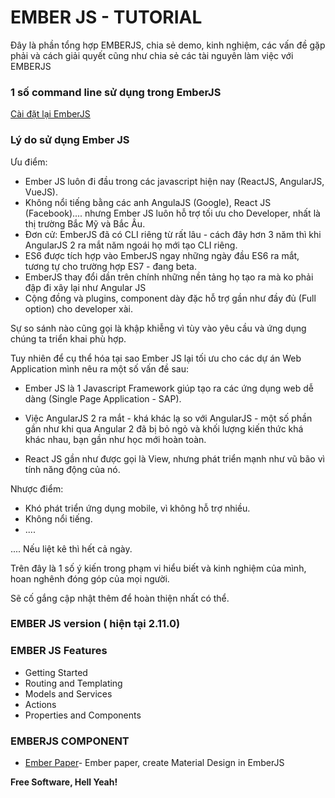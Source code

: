 # EMBER JS - TUTORIAL
Đây là phần tổng hợp EMBERJS, chia sẻ demo, kinh nghiệm, các vấn đề gặp phải và cách giải quyết cũng như chia sẻ các tài nguyên làm việc với EMBERJS

### 1 số command line sử dụng trong EmberJS
[Cài đặt lại EmberJS](https://github.com/ember-cli/ember-cli/releases)

### Lý do sử dụng Ember JS

Ưu điểm:
* Ember JS luôn đi đầu trong các javascript hiện nay (ReactJS, AngularJS, VueJS).
* Không nổi tiếng bằng các anh AngulaJS (Google), React JS (Facebook).... nhưng Ember JS luôn hỗ trợ tối ưu cho Developer, nhất là thị trường Bắc Mỹ và Bắc Âu.  
* Đơn cử: EmberJS đã có CLI riêng từ rất lâu - cách đây hơn 3 năm thì khi AngularJS 2 ra mắt năm ngoái họ mới tạo CLI riêng.
* ES6 được tích hợp vào EmberJS ngay những ngày đầu ES6 ra mắt, tương tự cho trường hợp ES7 - đang beta.
* EmberJS thay đổi dần trên chính những nền tảng họ tạo ra mà ko phải đập đi xây lại như Angular JS
* Cộng đồng và plugins, component dày đặc hỗ trợ gần như đầy đủ (Full option) cho developer xài.

Sự so sánh nào cũng gọi là khập khiễng vì tùy vào yêu cầu và ứng dụng chúng ta triển khai phù hợp.

Tuy nhiên để cụ thể hóa tại sao Ember JS lại tối ưu cho các dự án Web Application mình nêu ra một số vấn đề sau:

* Ember JS là 1 Javascript Framework giúp tạo ra các ứng dụng web dễ dàng (Single Page Application - SAP).

* Việc AngularJS 2 ra mắt - khá khác lạ so với AngularJS - một số phần gần như khi qua Angular 2 đã bị bỏ ngỏ và khối lượng kiến thức khá khác nhau, bạn gần như học mới hoàn toàn.

* React JS gần như được gọi là View, nhưng phát triển mạnh như vũ bão vì tính năng động của nó.

Nhược điểm:
* Khó phát triển ứng dụng mobile, vì không hỗ trợ nhiều.
* Không nổi tiếng.
* ....

.... Nếu liệt kê thì hết cả ngày.

Trên đây là 1 số ý kiến trong phạm vi hiểu biết và kinh nghiệm của mình, hoan nghênh đóng góp của mọi người.

Sẽ cố gắng cập nhật thêm để hoàn thiện nhất có thể.

### EMBER JS version ( hiện tại 2.11.0)

### EMBER JS Features

* Getting Started
* Routing and Templating
* Models and Services
* Actions
* Properties and Components

### EMBERJS COMPONENT
* [Ember Paper](https://github.com/miguelcobain/ember-paper)- Ember paper, create Material Design in EmberJS



**Free Software, Hell Yeah!**

[//]: # (These are reference links used in the body of this note and get stripped out when the markdown processor does its job. There is no need to format nicely because it shouldn't be seen. Thanks SO - http://stackoverflow.com/questions/4823468/store-comments-in-markdown-syntax)


   [Example Phaser Game]: <http://pgl.ilinov.eu/>
   [Phaser Sandbox]: <https://phaser.io/sandbox>
   [Sublime Text]: <https://www.sublimetext.com/>
   [Atom]: <https://atom.io/>
   [Phaser Editor]: <http://phasereditor.boniatillo.com/>
